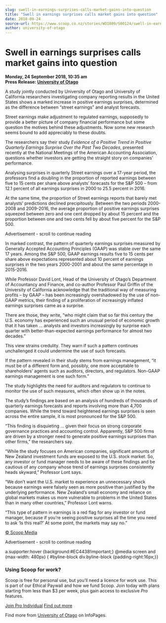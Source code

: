```yaml
---
slug: swell-in-earnings-surprises-calls-market-gains-into-question
title: "Swell in earnings surprises calls market gains into question"
date: 2018-09-24
source-url: https://www.scoop.co.nz/stories/WO1809/S00124/swell-in-earnings-surprises-calls-market-gains-into-question.htm
author: university-of-otago
---
```

Swell in earnings surprises calls market gains into question
============================================================

**Monday, 24 September 2018, 10:35 am**  
**Press Release: [University of Otago](https://info.scoop.co.nz/University_of_Otago)**

A study jointly conducted by University of Otago and University of California researchers investigating company reporting results in the United States shows a marked increase in positive earnings surprises, determined as the difference between “street earnings” and analyst forecasts.

Street earnings make adjustment to regulated earnings, supposedly to provide a better picture of company financial performance but some question the motives behind these adjustments. Now some new research seems bound to add appreciably to these doubts.

The researchers say their study _Evidence of a Positive Trend in Positive Quarterly Earnings Surprise Over the Past Two Decades_, presented recently at the National Meetings of the American Accounting Association, questions whether investors are getting the straight story on companies’ performance.

Analysing surprises in quarterly Street earnings over a 17-year period, the professors find a doubling in the proportion of reported earnings between five to 15 cents per share above analysts’ forecasts for the S&P 500 – from 12.1 percent of all earnings surprises in 2000 to 25.5 percent in 2016.

At the same time, the proportion of Street earnings reports that barely met analysts’ predictions declined precipitously. Between the two periods 2000-2008 and 2009-2016, the average proportion of positive earnings surprises squeezed between zero and one cent dropped by about 15 percent and the proportion between one and two cents fell by about five percent for the S&P 500.

Advertisement - scroll to continue reading





In marked contrast, the pattern of quarterly earnings surprises measured by Generally Accepted Accounting Principles (GAAP) was stable over the same 17 years. Among the S&P 500, GAAP earnings results five to 15 cents per share above expectations represented about 10 percent of earnings surprises in the two years 2000-2001 and about the same percentage in 2015-2016.

While Professor David Lont, Head of the University of Otago’s Department of Accountancy and Finance, and co-author Professor Paul Griffin of the University of California acknowledge that the traditional way of measuring profits – by GAAP – has been increasingly overshadowed by the use of non-GAAP metrics, their finding of a proliferation of increasingly inflated earnings surprises came as a surprise.

There are those, they write, “who might claim that so far this century the U.S. economy has experienced such an unusual period of economic growth that it has taken … analysts and investors increasingly by surprise each quarter with better-than-expected earnings performance for almost two decades.”

This view strains credulity. They warn if such a pattern continues unchallenged it could undermine the use of such forecasts.

If the pattern revealed in their study stems from earnings management, “it must be of a different form and, possibly, one more acceptable to shareholders’ agents such as auditors, directors, and regulators. Non-GAAP earnings management is one such form.”

The study highlights the need for auditors and regulators to continue to monitor the use of such measures, which often show up in the notes.

The study’s findings are based on an analysis of hundreds of thousands of quarterly earnings forecasts and reports involving more than 4,700 companies. While the trend toward heightened earnings surprises is seen across the entire sample, it is most pronounced for the S&P 500.

“This finding is disquieting … given their focus on strong corporate governance practices and accounting control. Apparently, S&P 500 firms are driven by a stronger need to generate positive earnings surprises than other firms,” the researchers say.

“While the study focuses on American companies, significant amounts of New Zealand investment funds are exposed to the U.S. stock market. So, any investor or fund manager needs to be aware of these findings and be cautious of any company whose trend of earnings surprises consistently heads skyward,” Professor Lont says.

“We don’t want the U.S. market to experience an unnecessary shock because earnings were falsely seen as more positive than justified by the underlying performance. New Zealand’s small economy and reliance on global markets makes us more vulnerable to problems in the United States than in many other countries,” Professor Lont warns.

“This type of pattern in earnings is a red flag for any investor or fund manager, because if you’re seeing positive surprises all the time you need to ask ‘Is this real?’ At some point, the markets may say no.”

  

[© Scoop Media](http://www.scoop.co.nz/about/terms.html)  

Advertisement - scroll to continue reading



a.supporter:hover {background:#EC4438!important;} @media screen and (max-width: 480px) { #byline-block div.byline-block {padding-right:16px;}}

### Using Scoop for work?

Scoop is free for personal use, but you’ll need a licence for work use. This is part of our Ethical Paywall and how we fund Scoop. Join today with plans starting from less than $3 per week, plus gain access to exclusive _Pro_ features.  
  
[Join Pro Individual](https://pro.scoop.co.nz/Individual/?from=ProIn24) [Find out more](https://pro.scoop.co.nz/using-scoop-for-work/?from=ProIn24)

Find more from [University of Otago](https://info.scoop.co.nz/University_of_Otago) on InfoPages.